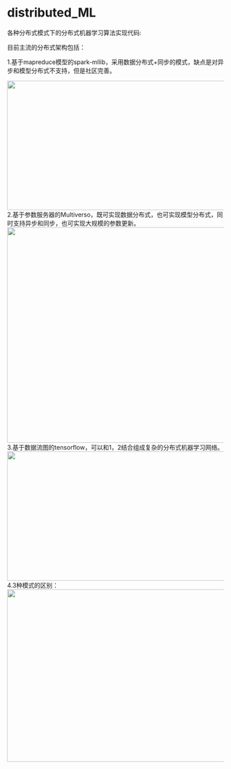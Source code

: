 # distributed_ML


各种分布式模式下的分布式机器学习算法实现代码:

目前主流的分布式架构包括：

1.基于mapreduce模型的spark-mllib，采用数据分布式+同步的模式，缺点是对异步和模型分布式不支持，但是社区完善。
<div align=center><img src="https://user-images.githubusercontent.com/45705519/125217759-0775f280-e2f4-11eb-83cd-f24de27b460b.png" width="600" height="300" /></div>
2.基于参数服务器的Multiverso，既可实现数据分布式，也可实现模型分布式，同时支持异步和同步，也可实现大规模的参数更新。
<div align=center><img src="https://user-images.githubusercontent.com/45705519/125217790-1c528600-e2f4-11eb-8d6a-89ca04562005.png" width="600" height="500" /></div>
3.基于数据流图的tensorflow，可以和1，2结合组成复杂的分布式机器学习网络。
<div align=center><img src="https://user-images.githubusercontent.com/45705519/125217871-49069d80-e2f4-11eb-8329-79f63d656744.png" width="600" height="300" /></div>
4.3种模式的区别：
<div align=center><img src="https://user-images.githubusercontent.com/45705519/125216804-d8f71800-e2f1-11eb-8965-5f81c3591e0b.png" width="800" height="400" /></div>


